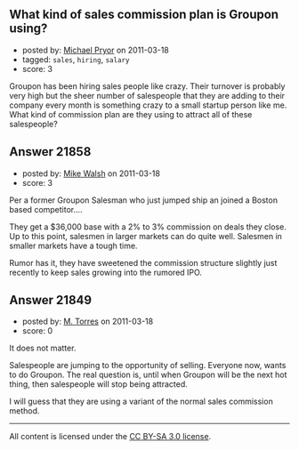 ## What kind of sales commission plan is Groupon using?

- posted by: [Michael Pryor](https://stackexchange.com/users/-1/130-michael-pryor) on 2011-03-18
- tagged: `sales`, `hiring`, `salary`
- score: 3

Groupon has been hiring sales people like crazy.  Their turnover is probably very high but the sheer number of salespeople that they are adding to their company every month is something crazy to a small startup person like me.  What kind of commission plan are they using to attract all of these salespeople?  


## Answer 21858

- posted by: [Mike Walsh](https://stackexchange.com/users/-1/8423-mike-walsh) on 2011-03-18
- score: 3

Per a former Groupon Salesman who just jumped ship an joined a Boston based competitor....

They get a $36,000 base with a 2% to 3% commission on deals they close.  Up to this point, salesmen in larger markets can do quite well.  Salesmen in smaller markets have a tough time.

Rumor has it, they have sweetened the commission structure slightly just recently to keep sales growing into the rumored IPO. 


## Answer 21849

- posted by: [M. Torres](https://stackexchange.com/users/-1/8739-m-torres) on 2011-03-18
- score: 0

It does not matter.  

Salespeople are jumping to the opportunity of selling. Everyone now, wants to do Groupon.  The real question is, until when Groupon will be the next hot thing, then salespeople will stop being attracted. 

I will guess that they are using a variant of the normal sales commission method.



---

All content is licensed under the [CC BY-SA 3.0 license](https://creativecommons.org/licenses/by-sa/3.0/).
